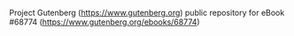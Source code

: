 Project Gutenberg (https://www.gutenberg.org) public repository for
eBook #68774 (https://www.gutenberg.org/ebooks/68774)
